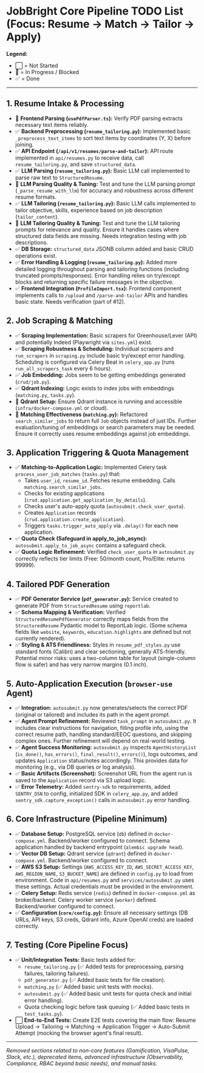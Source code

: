 # JobBright Core Pipeline TODO List (Focus: Resume -> Match -> Tailor -> Apply)

**Legend:**
*   ⬜ = Not Started
*   🚧 = In Progress / Blocked
*   ✅ = Done

---

## 1. Resume Intake & Processing

*   🚧 **Frontend Parsing (`usePdfParser.ts`):** Verify PDF parsing extracts necessary text items reliably.
*   ✅ **Backend Preprocessing (`resume_tailoring.py`):** Implemented basic `_preprocess_text_items` to sort text items by coordinates (Y, X) before joining.
*   ✅ **API Endpoint (`/api/v1/resumes/parse-and-tailor`):** API route implemented in `api/resumes.py` to receive data, call `resume_tailoring.py`, and save `structured_data`.
*   ✅ **LLM Parsing (`resume_tailoring.py`):** Basic LLM call implemented to parse raw text to `StructuredResume`.
*   🚧 **LLM Parsing Quality & Tuning:** Test and tune the LLM parsing prompt (`_parse_resume_with_llm`) for accuracy and robustness across different resume formats.
*   ✅ **LLM Tailoring (`resume_tailoring.py`):** Basic LLM calls implemented to tailor objective, skills, experience based on job description (`tailor_content`).
*   🚧 **LLM Tailoring Quality & Tuning:** Test and tune the LLM tailoring prompts for relevance and quality. Ensure it handles cases where structured data fields are missing. Needs integration testing with job descriptions.
*   ✅ **DB Storage:** `structured_data` JSONB column added and basic CRUD operations exist.
*   ✅ **Error Handling & Logging (`resume_tailoring.py`):** Added more detailed logging throughout parsing and tailoring functions (including truncated prompts/responses). Error handling relies on try/except blocks and returning specific failure messages in the objective.
*   ✅ **Frontend Integration (`ProfileImport.tsx`):** Frontend component implements calls to `/upload` and `/parse-and-tailor` APIs and handles basic state. Needs verification (part of #12).

## 2. Job Scraping & Matching

*   ✅ **Scraping Implementation:** Basic scrapers for Greenhouse/Lever (API) and potentially Indeed (Playwright via `sites.yml`) exist.
*   ✅ **Scraping Robustness & Scheduling:** Individual scrapers and `run_scrapers` in `scraping.py` include basic try/except error handling. Scheduling is configured via Celery Beat in `celery_app.py` (runs `run_all_scrapers_task` every 6 hours).
*   ✅ **Job Embedding:** Jobs seem to be getting embeddings generated (`crud/job.py`).
*   ✅ **Qdrant Indexing:** Logic exists to index jobs with embeddings (`matching.py`, `tasks.py`).
*   🚧 **Qdrant Setup:** Ensure Qdrant instance is running and accessible (`infra/docker-compose.yml` or cloud).
*   🚧 **Matching Effectiveness (`matching.py`):** Refactored `search_similar_jobs` to return full `Job` objects instead of just IDs. Further evaluation/tuning of embeddings or search parameters may be needed. Ensure it correctly uses resume embeddings against job embeddings.

## 3. Application Triggering & Quota Management

*   ✅ **Matching-to-Application Logic:** Implemented Celery task `process_user_job_matches` (`tasks.py`) that:
    *   Takes `user_id`, `resume_id`. Fetches resume embedding. Calls `matching.search_similar_jobs`.
    *   Checks for existing applications (`crud.application.get_application_by_details`).
    *   Checks user's auto-apply quota (`autosubmit.check_user_quota`).
    *   Creates `Application` records (`crud.application.create_application`).
    *   Triggers `tasks.trigger_auto_apply` via `.delay()` for each new application.
*   ✅ **Quota Check (Safeguard in apply_to_job_async):** `autosubmit.apply_to_job_async` contains a safeguard check.
*   ✅ **Quota Logic Refinement:** Verified `check_user_quota` in `autosubmit.py` correctly reflects tier limits (Free: 50/month count, Pro/Elite: returns 99999).

## 4. Tailored PDF Generation

*   ✅ **PDF Generator Service (`pdf_generator.py`):** Service created to generate PDF from `StructuredResume` using `reportlab`.
*   ✅ **Schema Mapping & Verification:** Verified `StructuredResumePdfGenerator` correctly maps fields from the `StructuredResume` Pydantic model to ReportLab logic. (Some schema fields like `website`, `keywords`, `education.highlights` are defined but not currently rendered).
*   ✅ **Styling & ATS Friendliness:** Styles in `resume_pdf_styles.py` use standard fonts (Calibri) and clear sectioning, generally ATS-friendly. Potential minor risks: uses a two-column table for layout (single-column flow is safer) and has very narrow margins (0.1 inch).

## 5. Auto-Application Execution (`browser-use` Agent)

*   ✅ **Integration:** `autosubmit.py` now generates/selects the correct PDF (original or tailored) and includes its path in the agent prompt.
*   ✅ **Agent Prompt Refinement:** Reviewed `task_prompt` in `autosubmit.py`. It includes clear instructions for navigation, filling profile info, using the correct resume path, handling standard/EEOC questions, and skipping complex ones. Further refinement will depend on real-world testing.
*   ✅ **Agent Success Monitoring:** `autosubmit.py` inspects `AgentHistoryList` (`is_done()`, `has_errors()`, `final_result()`, `errors()`), logs outcomes, and updates `Application` status/notes accordingly. This provides data for monitoring (e.g., via DB queries or log analysis).
*   ✅ **Basic Artifacts (Screenshot):** Screenshot URL from the agent run is saved to the `Application` record via S3 upload logic.
*   ✅ **Error Telemetry:** Added `sentry-sdk` to requirements, added `SENTRY_DSN` to config, initialized SDK in `celery_app.py`, and added `sentry_sdk.capture_exception()` calls in `autosubmit.py` error handling.

## 6. Core Infrastructure (Pipeline Minimum)

*   ✅ **Database Setup:** PostgreSQL service (`db`) defined in `docker-compose.yml`. Backend/worker configured to connect. Schema application handled by backend entrypoint (`alembic upgrade head`).
*   ✅ **Vector DB Setup:** Qdrant service (`qdrant`) defined in `docker-compose.yml`. Backend/worker configured to connect.
*   ✅ **AWS S3 Setup:** Settings (`AWS_ACCESS_KEY_ID`, `AWS_SECRET_ACCESS_KEY`, `AWS_REGION_NAME`, `S3_BUCKET_NAME`) are defined in `config.py` to load from environment. Code in `api/resumes.py` and `services/autosubmit.py` uses these settings. Actual credentials must be provided in the environment.
*   ✅ **Celery Setup:** Redis service (`redis`) defined in `docker-compose.yml` as broker/backend. Celery worker service (`worker`) defined. Backend/worker configured to connect.
*   ✅ **Configuration (`core/config.py`):** Ensure all necessary settings (DB URLs, API keys, S3 creds, Qdrant info, Azure OpenAI creds) are loaded correctly.

## 7. Testing (Core Pipeline Focus)

*   ✅ **Unit/Integration Tests:** Basic tests added for:
    *   `resume_tailoring.py` (✅ Added tests for preprocessing, parsing failures, tailoring failures).
    *   `pdf_generator.py` (✅ Added basic tests for file creation).
    *   `matching.py` (✅ Added basic unit tests with mocks).
    *   `autosubmit.py` (✅ Added basic unit tests for quota check and initial error handling).
    *   Quota checking logic before task queuing (✅ Added basic tests in `test_tasks.py`).
*   ⬜ **End-to-End Tests:** Create E2E tests covering the main flow: Resume Upload -> Tailoring -> Matching -> Application Trigger -> Auto-Submit Attempt (mocking the browser agent's final result).

---
*Removed sections related to non-core features (Gamification, VisaPulse, Slack, etc.), deprecated items, advanced infrastructure (Observability, Compliance, RBAC beyond basic needs), and manual tasks.*
